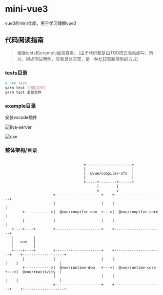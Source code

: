 # mini-vue3
vue3的mini仓库，用于学习理解vue3


## 代码阅读指南

> 根据tests和example目录查看。（由于代码都是由TDD模式驱动编写，所以，根据测试用例，查看具体实现，是一种比较思路清晰的方式）

### tests目录

```sh
# npm test
yarn test [相应文件]
yarn test 全部文件
```

### example目录

安装vscode插件

![live-server](https://gift-static.hongyibo.com.cn/static/kfpub/7632/WX20220522-215018@2x.png)

![use](https://gift-static.hongyibo.com.cn/static/kfpub/7632/WX20220522-215053@2x.png)

### 整体架构/目录

```

                                    +---------------------+
                                    |                     |
                                    |  @vue/compiler-sfc  |
                                    |                     |
                                    +-----+--------+------+
                                          |        |
                                          v        v
                      +---------------------+    +----------------------+
                      |                     |    |                      |
        +------------>|  @vue/compiler-dom  +--->|  @vue/compiler-core  |
        |             |                     |    |                      |
   +----+----+        +---------------------+    +----------------------+
   |         |
   |   vue   |
   |         |
   +----+----+        +---------------------+    +----------------------+    +-------------------+
        |             |                     |    |                      |    |                   |
        +------------>|  @vue/runtime-dom   +--->|  @vue/runtime-core   +--->|  @vue/reactivity  |
                      |                     |    |                      |    |                   |
                      +---------------------+    +----------------------+    +-------------------+
```